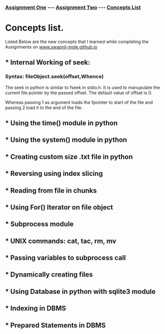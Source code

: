 ### [Assignment One](https://swapnil-ingle.github.io)  ---     [Assignment Two](https://swapnil-ingle.github.io/Ass2) --- [Concepts List](https://swapnil-ingle.github.io/Concepts)


# Concepts list. 

Listed Below are the new concepts that I learned while completing the Assignments on www.swapnil-ingle.github.io

## * Internal Working of seek:

### Syntax: fileObject.seek(offset,Whence)

The seek in python is similar to fseek in stdio.h. It is used to manupulate the current file pointer by the passed offset.
The default value of offset is 0. 

Whereas passing 1 as argument loads the fpointer to start of the file and passing 2 load it to the end of the file.

## * Using the time() module in python

## * Using the system() module in python 

## * Creating custom size .txt file in python

## * Reversing using index slicing

## * Reading from file in chunks

## * Using For() Iterator on file object

## * Subprocess module

## * UNIX commands: cat, tac, rm, mv

## * Passing variables to subprocess call

## * Dynamically creating files

## * Using Database in python with sqlite3 module

## * Indexing in DBMS

## * Prepared Statements in DBMS
